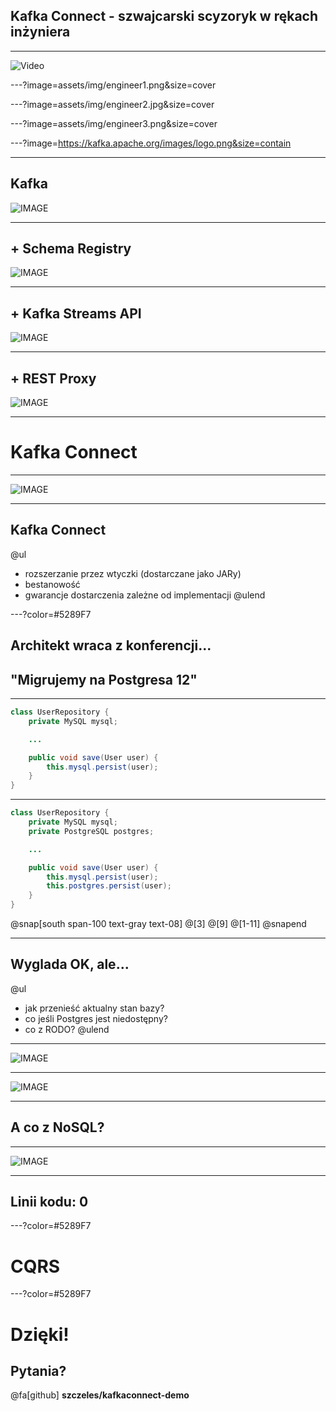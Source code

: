 ## Kafka Connect - szwajcarski scyzoryk w rękach inżyniera

---

![Video](https://player.vimeo.com/video/368358191)

---?image=assets/img/engineer1.png&size=cover

---?image=assets/img/engineer2.jpg&size=cover

---?image=assets/img/engineer3.png&size=cover

---?image=https://kafka.apache.org/images/logo.png&size=contain

---

## Kafka

![IMAGE](https://szczeles.github.io/images/Kafka.svg)

---

## + Schema Registry

![IMAGE](https://szczeles.github.io/images/Kafka_SR.svg)

---

## + Kafka Streams API

![IMAGE](https://szczeles.github.io/images/Kafka_SR_Streams.svg)

---

## + REST Proxy

![IMAGE](https://szczeles.github.io/images/Kafka_SR_Streams_Rest.svg)

---

# Kafka Connect

---

![IMAGE](https://szczeles.github.io/images/Kafka_Connect.svg)

---

## Kafka Connect

@ul
- rozszerzanie przez wtyczki (dostarczane jako JARy)
- bestanowość
- gwarancje dostarczenia zależne od implementacji
@ulend

---?color=#5289F7

## Architekt wraca z konferencji...

## "Migrujemy na Postgresa 12"

---

```java
class UserRepository {
    private MySQL mysql;

    ...

    public void save(User user) {
        this.mysql.persist(user);
    }
}
```

---

```java
class UserRepository {
    private MySQL mysql;
    private PostgreSQL postgres;

    ...

    public void save(User user) {
        this.mysql.persist(user);
        this.postgres.persist(user);
    }
}
```
@snap[south span-100 text-gray text-08]
@[3]
@[9]
@[1-11]
@snapend

---

## Wyglada OK, ale...

@ul
- jak przenieść aktualny stan bazy?
- co jeśli Postgres jest niedostępny?
- co z RODO?
@ulend

---

![IMAGE](https://szczeles.github.io/images/App_Sync.svg)

---

![IMAGE](https://szczeles.github.io/images/App_Sync_Kafka.svg)

---

## A co z NoSQL?

---

![IMAGE](https://szczeles.github.io/images/NoSQL.svg)

---

## Linii kodu: 0

---?color=#5289F7

# CQRS

---?color=#5289F7

# Dzięki!

## Pytania?

@fa[github] **szczeles/kafkaconnect-demo**
